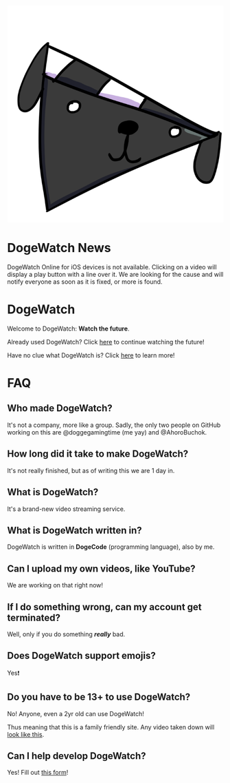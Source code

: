 ![DogeWatch](dogewatch.png)

# DogeWatch News

DogeWatch Online for iOS devices is not available. Clicking on a video will display a play button with a line over it. We are looking for the cause and will notify everyone as soon as it is fixed, or more is found.

# DogeWatch

Welcome to DogeWatch: **Watch the future**.

Already used DogeWatch? Click <a href="https://doggegamingtime.github.io/dogewatch/" target="_self">here</a> to continue watching the future!

Have no clue what DogeWatch is? Click <a href="https://doggegamingtime.github.io/dogewatch/tour" target="_self">here</a> to learn more!

# FAQ

## Who made DogeWatch?

It's not a company, more like a group. Sadly, the only two people on GitHub working on this are @doggegamingtime (me yay) and @AhoroBuchok.

## How long did it take to make DogeWatch?

It's not really finished, but as of writing this we are 1 day in.

## What is DogeWatch?

It's a brand-new video streaming service.

## What is DogeWatch written in?

DogeWatch is written in **DogeCode** (programming language), also by me.

## Can I upload my own videos, like YouTube?

We are working on that right now!

## If I do something wrong, can my account get terminated?

Well, only if you do something ***really*** bad.

## Does DogeWatch support emojis?

Yes❗

## Do you have to be 13+ to use DogeWatch?

No! Anyone, even a 2yr old can use DogeWatch!

Thus meaning that this is a family friendly site. Any video taken down will [look like this](https://doggegamingtime.github.io/dogewatch/content-deleted).

## Can I help develop DogeWatch?

Yes! Fill out <a href="https://docs.google.com/forms/d/e/1FAIpQLSdqLBk7ixXCWzT11MTdE9ZUfWH4z-O3RnF7bjJrv0Z1aNNB1A/viewform" target="_blank">this form</a>!
